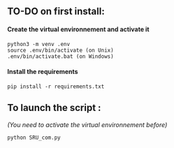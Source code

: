 ## TO-DO on first install: 

#### Create the virtual environnement and activate it
```
python3 -m venv .env
source .env/bin/activate (on Unix) 
.env/bin/activate.bat (on Windows) 
```

#### Install the requirements 
```
pip install -r requirements.txt
```


## To launch the script : 
*(You need to activate the virtual environnement before)*
```
python SRU_com.py
```


